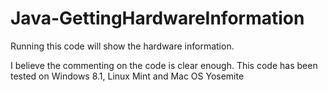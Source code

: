 # Java-GettingHardwareInformation

Running this code will show the hardware information.

I believe the commenting on the code is clear enough.
This code has been tested on Windows 8.1, Linux Mint and Mac OS Yosemite
